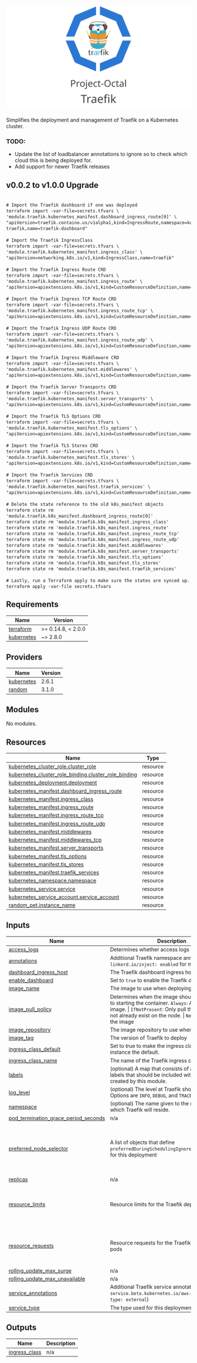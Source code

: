 ![Project Octal: Traefik](docs/images/project-octal-traefik.svg "Project Octal: Traefik")
---

Simplifies the deployment and management of Traefik on a Kubernetes cluster.

### TODO: 
- Update the list of loadbalancer annotations to ignore so to check which cloud this is being deployed for.
- Add support for newer Traefik releases

## v0.0.2 to v1.0.0 Upgrade
```shell

# Import the Traefik dashboard if one was deployed
terraform import -var-file=secrets.tfvars \
'module.traefik.kubernetes_manifest.dashboard_ingress_route[0]' \
"apiVersion=traefik.containo.us/v1alpha1,kind=IngressRoute,namespace=kube-traefik,name=traefik-dashboard"

# Import the Traefik IngressClass
terraform import -var-file=secrets.tfvars \
'module.traefik.kubernetes_manifest.ingress_class' \
"apiVersion=networking.k8s.io/v1,kind=IngressClass,name=traefik"

# Import the Traefik Ingress Route CRD
terraform import -var-file=secrets.tfvars \
'module.traefik.kubernetes_manifest.ingress_route' \
"apiVersion=apiextensions.k8s.io/v1,kind=CustomResourceDefinition,name=ingressroutes.traefik.containo.us"

# Import the Traefik Ingress TCP Route CRD
terraform import -var-file=secrets.tfvars \
'module.traefik.kubernetes_manifest.ingress_route_tcp' \
"apiVersion=apiextensions.k8s.io/v1,kind=CustomResourceDefinition,name=ingressroutetcps.traefik.containo.us"

# Import the Traefik Ingress UDP Route CRD
terraform import -var-file=secrets.tfvars \
'module.traefik.kubernetes_manifest.ingress_route_udp' \
"apiVersion=apiextensions.k8s.io/v1,kind=CustomResourceDefinition,name=ingressrouteudps.traefik.containo.us"

# Import the Traefik Ingress Middleware CRD
terraform import -var-file=secrets.tfvars \
'module.traefik.kubernetes_manifest.middlewares' \
"apiVersion=apiextensions.k8s.io/v1,kind=CustomResourceDefinition,name=middlewares.traefik.containo.us"

# Import the Traefik Server Transports CRD
terraform import -var-file=secrets.tfvars \
'module.traefik.kubernetes_manifest.server_transports' \
"apiVersion=apiextensions.k8s.io/v1,kind=CustomResourceDefinition,name=serverstransports.traefik.containo.us"

# Import the Traefik TLS Options CRD
terraform import -var-file=secrets.tfvars \
'module.traefik.kubernetes_manifest.tls_options' \
"apiVersion=apiextensions.k8s.io/v1,kind=CustomResourceDefinition,name=tlsoptions.traefik.containo.us"

# Import the Traefik TLS Stores CRD
terraform import -var-file=secrets.tfvars \
'module.traefik.kubernetes_manifest.tls_stores' \
"apiVersion=apiextensions.k8s.io/v1,kind=CustomResourceDefinition,name=tlsstores.traefik.containo.us"

# Import the Traefik Services CRD
terraform import -var-file=secrets.tfvars \
'module.traefik.kubernetes_manifest.traefik_services' \
"apiVersion=apiextensions.k8s.io/v1,kind=CustomResourceDefinition,name=traefikservices.traefik.containo.us"

# Delete the state reference to the old k8s_manifest objects
terraform state rm 'module.traefik.k8s_manifest.dashboard_ingress_route[0]'
terraform state rm 'module.traefik.k8s_manifest.ingress_class'
terraform state rm 'module.traefik.k8s_manifest.ingress_route'
terraform state rm 'module.traefik.k8s_manifest.ingress_route_tcp'
terraform state rm 'module.traefik.k8s_manifest.ingress_route_udp'
terraform state rm 'module.traefik.k8s_manifest.middlewares'
terraform state rm 'module.traefik.k8s_manifest.server_transports'
terraform state rm 'module.traefik.k8s_manifest.tls_options'
terraform state rm 'module.traefik.k8s_manifest.tls_stores'
terraform state rm 'module.traefik.k8s_manifest.traefik_services'

# Lastly, run a Terraform apply to make sure the states are synced up.
terraform apply -var-file secrets.tfvars
```

<!-- BEGIN_TF_DOCS -->
## Requirements

| Name | Version |
|------|---------|
| <a name="requirement_terraform"></a> [terraform](#requirement\_terraform) | >= 0.14.8, < 2.0.0 |
| <a name="requirement_kubernetes"></a> [kubernetes](#requirement\_kubernetes) | ~> 2.8.0 |

## Providers

| Name | Version |
|------|---------|
| <a name="provider_kubernetes"></a> [kubernetes](#provider\_kubernetes) | 2.6.1 |
| <a name="provider_random"></a> [random](#provider\_random) | 3.1.0 |

## Modules

No modules.

## Resources

| Name | Type |
|------|------|
| [kubernetes_cluster_role.cluster_role](https://registry.terraform.io/providers/hashicorp/kubernetes/latest/docs/resources/cluster_role) | resource |
| [kubernetes_cluster_role_binding.cluster_role_binding](https://registry.terraform.io/providers/hashicorp/kubernetes/latest/docs/resources/cluster_role_binding) | resource |
| [kubernetes_deployment.deployment](https://registry.terraform.io/providers/hashicorp/kubernetes/latest/docs/resources/deployment) | resource |
| [kubernetes_manifest.dashboard_ingress_route](https://registry.terraform.io/providers/hashicorp/kubernetes/latest/docs/resources/manifest) | resource |
| [kubernetes_manifest.ingress_class](https://registry.terraform.io/providers/hashicorp/kubernetes/latest/docs/resources/manifest) | resource |
| [kubernetes_manifest.ingress_route](https://registry.terraform.io/providers/hashicorp/kubernetes/latest/docs/resources/manifest) | resource |
| [kubernetes_manifest.ingress_route_tcp](https://registry.terraform.io/providers/hashicorp/kubernetes/latest/docs/resources/manifest) | resource |
| [kubernetes_manifest.ingress_route_udp](https://registry.terraform.io/providers/hashicorp/kubernetes/latest/docs/resources/manifest) | resource |
| [kubernetes_manifest.middlewares](https://registry.terraform.io/providers/hashicorp/kubernetes/latest/docs/resources/manifest) | resource |
| [kubernetes_manifest.middlewares_tcp](https://registry.terraform.io/providers/hashicorp/kubernetes/latest/docs/resources/manifest) | resource |
| [kubernetes_manifest.server_transports](https://registry.terraform.io/providers/hashicorp/kubernetes/latest/docs/resources/manifest) | resource |
| [kubernetes_manifest.tls_options](https://registry.terraform.io/providers/hashicorp/kubernetes/latest/docs/resources/manifest) | resource |
| [kubernetes_manifest.tls_stores](https://registry.terraform.io/providers/hashicorp/kubernetes/latest/docs/resources/manifest) | resource |
| [kubernetes_manifest.traefik_services](https://registry.terraform.io/providers/hashicorp/kubernetes/latest/docs/resources/manifest) | resource |
| [kubernetes_namespace.namespace](https://registry.terraform.io/providers/hashicorp/kubernetes/latest/docs/resources/namespace) | resource |
| [kubernetes_service.service](https://registry.terraform.io/providers/hashicorp/kubernetes/latest/docs/resources/service) | resource |
| [kubernetes_service_account.service_account](https://registry.terraform.io/providers/hashicorp/kubernetes/latest/docs/resources/service_account) | resource |
| [random_pet.instance_name](https://registry.terraform.io/providers/hashicorp/random/latest/docs/resources/pet) | resource |

## Inputs

| Name | Description | Type | Default | Required |
|------|-------------|------|---------|:--------:|
| <a name="input_access_logs"></a> [access\_logs](#input\_access\_logs) | Determines whether access logs will be kept. | `bool` | `"true"` | no |
| <a name="input_annotations"></a> [annotations](#input\_annotations) | Additional Traefik namespace annotations (e.g. for `linkerd.io/inject: enabled` for mesh things) | `map(string)` | `{}` | no |
| <a name="input_dashboard_ingress_host"></a> [dashboard\_ingress\_host](#input\_dashboard\_ingress\_host) | The Traefik dashboard ingress host | `string` | `null` | no |
| <a name="input_enable_dashboard"></a> [enable\_dashboard](#input\_enable\_dashboard) | Set to `true` to enable the Traefik dashboard | `string` | `true` | no |
| <a name="input_image_name"></a> [image\_name](#input\_image\_name) | The image to use when deploying Traefik | `string` | `"library/traefik"` | no |
| <a name="input_image_pull_policy"></a> [image\_pull\_policy](#input\_image\_pull\_policy) | Determines when the image should be pulled prior to starting the container. `Always`: Always pull the image. \| `IfNotPresent`: Only pull the image if it does not already exist on the node. \| `Never`: Never pull the image | `string` | `"Always"` | no |
| <a name="input_image_repository"></a> [image\_repository](#input\_image\_repository) | The image repository to use when pulling images | `string` | `"registry.hub.docker.com"` | no |
| <a name="input_image_tag"></a> [image\_tag](#input\_image\_tag) | The version of Traefik to deploy | `string` | `"2.7.1"` | no |
| <a name="input_ingress_class_default"></a> [ingress\_class\_default](#input\_ingress\_class\_default) | Set to true to make the ingress class of this Traefik instance the default. | `bool` | `true` | no |
| <a name="input_ingress_class_name"></a> [ingress\_class\_name](#input\_ingress\_class\_name) | The name of the Traefik ingress class | `string` | `"traefik"` | no |
| <a name="input_labels"></a> [labels](#input\_labels) | (optional) A map that consists of any additional labels that should be included with resources created by this module. | `map(string)` | `{}` | no |
| <a name="input_log_level"></a> [log\_level](#input\_log\_level) | (optional) The level at Traefik should be logging at. Options are `INFO`, `DEBUG`, and `TRACE`. | `string` | `"INFO"` | no |
| <a name="input_namespace"></a> [namespace](#input\_namespace) | (optional) The name given to the namespace in which Traefik will reside. | `string` | `"kube-traefik"` | no |
| <a name="input_pod_termination_grace_period_seconds"></a> [pod\_termination\_grace\_period\_seconds](#input\_pod\_termination\_grace\_period\_seconds) | n/a | `number` | `60` | no |
| <a name="input_preferred_node_selector"></a> [preferred\_node\_selector](#input\_preferred\_node\_selector) | A list of objects that define `preferredDuringSchedulingIgnoredDuringExecution` for this deployment | <pre>list(object({<br>    weight   = number,<br>    key      = string,<br>    operator = string,<br>    values   = list(string)<br>  }))</pre> | `[]` | no |
| <a name="input_replicas"></a> [replicas](#input\_replicas) | n/a | `number` | `2` | no |
| <a name="input_resource_limits"></a> [resource\_limits](#input\_resource\_limits) | Resource limits for the Traefik deployment pods | <pre>object({<br>    cpu    = optional(string),<br>    memory = optional(string)<br>  })</pre> | `{}` | no |
| <a name="input_resource_requests"></a> [resource\_requests](#input\_resource\_requests) | Resource requests for the Traefik deployment pods | <pre>object({<br>    cpu    = optional(string),<br>    memory = optional(string)<br>  })</pre> | `{}` | no |
| <a name="input_rolling_update_max_surge"></a> [rolling\_update\_max\_surge](#input\_rolling\_update\_max\_surge) | n/a | `number` | `1` | no |
| <a name="input_rolling_update_max_unavailable"></a> [rolling\_update\_max\_unavailable](#input\_rolling\_update\_max\_unavailable) | n/a | `number` | `1` | no |
| <a name="input_service_annotations"></a> [service\_annotations](#input\_service\_annotations) | Additional Traefik service annotations (e.g. `service.beta.kubernetes.io/aws-load-balancer-type: external`) | `map(string)` | `{}` | no |
| <a name="input_service_type"></a> [service\_type](#input\_service\_type) | The type used for this deployments service. | `string` | `"LoadBalancer"` | no |

## Outputs

| Name | Description |
|------|-------------|
| <a name="output_ingress_class"></a> [ingress\_class](#output\_ingress\_class) | n/a |
<!-- END_TF_DOCS -->
